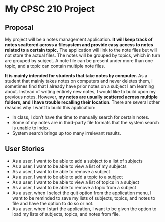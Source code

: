 # My CPSC 210 Project

## Proposal
My project will be a notes management application. **It will keep track of notes scattered across a filesystem and provide easy access to notes related to a certain topic.** The application will link to the note files but will not store the actual files. The notes will be grouped by topics, which in turn are grouped by subject. A note file can be present under more than one topic, and a topic can contain multiple note files.

**It is mainly intended for students that take notes by computer.** As a student that mainly takes notes on computers and never deletes them, I sometimes find that I already have prior notes on a subject I am learning about. Instead of writing entirely new notes, I would like to build upon my previous notes. However, **my notes are usually scattered across multiple folders, and I have trouble recalling their location**. There are several other reasons why I want to build this application:
- In class, I don’t have the time to manually search for certain notes.
- Some of my notes are in third-party file formats that the system search is unable to index.
- System search brings up too many irrelevant results.

## User Stories
- As a user, I want to be able to add a subject to a list of subjects
- As a user, I want to be able to view a list of my subjects
- As a user, I want to be able to remove a subject
- As a user, I want to be able to add a topic to a subject
- As a user, I want to be able to view a list of topics in a subject
- As a user, I want to be able to remove a topic from a subject
- As a user, when I select the quit option from the application menu, I want to be reminded to save my lists of subjects, topics, and notes to file and have the option to do so or not.
- As a user, when I start the application, I want to be given the option to load my lists of subjects, topics, and notes from file.